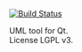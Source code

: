 [![Build Status](https://travis-ci.org/vt4a2h/uml-tool.svg?branch=master)](https://travis-ci.org/vt4a2h/uml-tool/builds)

UML tool for Qt.<br>
License LGPL v3.
